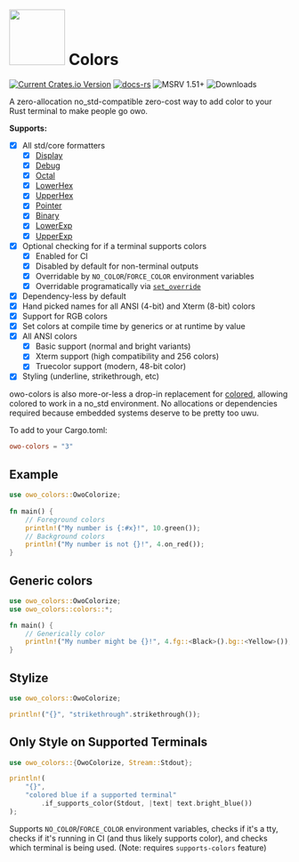 # <img src="https://jam1.re/img/rust_owo.svg" height="100"> Colors
[![Current Crates.io Version](https://img.shields.io/crates/v/owo-colors.svg)](https://crates.io/crates/owo-colors)
[![docs-rs](https://docs.rs/owo-colors/badge.svg)](https://docs.rs/owo-colors)
![MSRV 1.51+](https://img.shields.io/badge/rustc-1.51+-blue.svg)
![Downloads](https://img.shields.io/crates/d/owo-colors)

A zero-allocation no_std-compatible zero-cost way to add color to your Rust terminal to make people go owo.

**Supports:**

* [x] All std/core formatters
    * [x] [Display](https://doc.rust-lang.org/std/fmt/trait.Display.html)
    * [x] [Debug](https://doc.rust-lang.org/std/fmt/trait.Debug.html)
    * [x] [Octal](https://doc.rust-lang.org/std/fmt/trait.Octal.html)
    * [x] [LowerHex](https://doc.rust-lang.org/std/fmt/trait.LowerHex.html)
    * [x] [UpperHex](https://doc.rust-lang.org/std/fmt/trait.UpperHex.html)
    * [x] [Pointer](https://doc.rust-lang.org/std/fmt/trait.Pointer.html)
    * [x] [Binary](https://doc.rust-lang.org/std/fmt/trait.Binary.html)
    * [x] [LowerExp](https://doc.rust-lang.org/std/fmt/trait.LowerExp.html)
    * [x] [UpperExp](https://doc.rust-lang.org/std/fmt/trait.UpperExp.html)
* [x] Optional checking for if a terminal supports colors
    * [x] Enabled for CI
    * [x] Disabled by default for non-terminal outputs
    * [x] Overridable by `NO_COLOR`/`FORCE_COLOR` environment variables
    * [x] Overridable programatically via [`set_override`](https://docs.rs/owo-colors/3.1.0/owo_colors/fn.set_override.html)
* [x] Dependency-less by default
* [x] Hand picked names for all ANSI (4-bit) and Xterm (8-bit) colors
* [x] Support for RGB colors
* [x] Set colors at compile time by generics or at runtime by value
* [x] All ANSI colors
    * [x] Basic support (normal and bright variants)
    * [x] Xterm support (high compatibility and 256 colors)
    * [x] Truecolor support (modern, 48-bit color)
* [x] Styling (underline, strikethrough, etc)

owo-colors is also more-or-less a drop-in replacement for [colored](https://crates.io/crates/colored), allowing colored to work in a no_std environment. No allocations or dependencies required because embedded systems deserve to be pretty too uwu.

To add to your Cargo.toml:
```toml
owo-colors = "3"
```

## Example
```rust
use owo_colors::OwoColorize;
 
fn main() {
    // Foreground colors
    println!("My number is {:#x}!", 10.green());
    // Background colors
    println!("My number is not {}!", 4.on_red());
}
```

## Generic colors
```rust
use owo_colors::OwoColorize;
use owo_colors::colors::*;

fn main() {
    // Generically color
    println!("My number might be {}!", 4.fg::<Black>().bg::<Yellow>());
}
```

## Stylize
```rust
use owo_colors::OwoColorize;

println!("{}", "strikethrough".strikethrough());
```

## Only Style on Supported Terminals

```rust
use owo_colors::{OwoColorize, Stream::Stdout};

println!(
    "{}",
    "colored blue if a supported terminal"
        .if_supports_color(Stdout, |text| text.bright_blue())
);
```

Supports `NO_COLOR`/`FORCE_COLOR` environment variables, checks if it's a tty, checks
if it's running in CI (and thus likely supports color), and checks which terminal is being
used. (Note: requires `supports-colors` feature)
